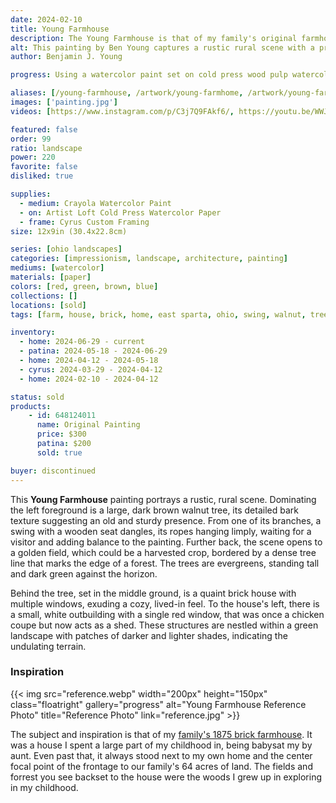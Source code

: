```yaml
---
date: 2024-02-10
title: Young Farmhouse
description: The Young Farmhouse is that of my family's original farmhouse I grew up next to, built in 1875. Showcasing the sturdy brickwork in the countryside.
alt: This painting by Ben Young captures a rustic rural scene with a prominent tree and swing in the foreground, and a brick house amidst green fields and trees in the background, evoking a tranquil, pastoral mood.
author: Benjamin J. Young

progress: Using a watercolor paint set on cold press wood pulp watercolor paper. This artwork took forever to do. Similar to Fry's Tree, the progress stretched out and the skills had developed past of when I started. I had to force myself to complete this one.

aliases: [/young-farmhouse, /artwork/young-farmhome, /artwork/young-farm, /artwork/jung-bauernhaus]
images: ['painting.jpg']
videos: [https://www.instagram.com/p/C3j7Q9FAkf6/, https://youtu.be/WWJK-CMWE_Q]

featured: false
order: 99
ratio: landscape
power: 220
favorite: false
disliked: true

supplies:
  - medium: Crayola Watercolor Paint
  - on: Artist Loft Cold Press Watercolor Paper
  - frame: Cyrus Custom Framing
size: 12x9in (30.4x22.8cm)

series: [ohio landscapes]
categories: [impressionism, landscape, architecture, painting]
mediums: [watercolor]
materials: [paper]
colors: [red, green, brown, blue]
collections: []
locations: [sold]
tags: [farm, house, brick, home, east sparta, ohio, swing, walnut, tree, countryside, building, outdoors, spring, nostalgia, warm, appalachia]

inventory:
  - home: 2024-06-29 - current
  - patina: 2024-05-18 - 2024-06-29
  - home: 2024-04-12 - 2024-05-18
  - cyrus: 2024-03-29 - 2024-04-12
  - home: 2024-02-10 - 2024-04-12

status: sold
products:
    - id: 648124011
      name: Original Painting
      price: $300
      patina: $200
      sold: true

buyer: discontinued
---
```


This **Young Farmhouse** painting portrays a rustic, rural scene. Dominating the left foreground is a large, dark brown walnut tree, its detailed bark texture suggesting an old and sturdy presence. From one of its branches, a swing with a wooden seat dangles, its ropes hanging limply, waiting for a visitor and adding balance to the painting. Further back, the scene opens to a golden field, which could be a harvested crop, bordered by a dense tree line that marks the edge of a forest. The trees are evergreens, standing tall and dark green against the horizon.

<!--more-->

Behind the tree, set in the middle ground, is a quaint brick house with multiple windows, exuding a cozy, lived-in feel. To the house's left, there is a small, white outbuilding with a single red window, that was once a chicken coupe but now acts as a shed. These structures are nestled within a green landscape with patches of darker and lighter shades, indicating the undulating terrain.

### Inspiration ###

{{< img src="reference.webp" width="200px" height="150px" class="floatright" gallery="progress" alt="Young Farmhouse Reference Photo" title="Reference Photo" link="reference.jpg" >}}

The subject and inspiration is that of my [family's 1875 brick farmhouse](https://piketownship.net/our-history/). It was a house I spent a large part of my childhood in, being babysat my by aunt. Even past that, it always stood next to my own home and the center focal point of the frontage to our family's 64 acres of land. The fields and forrest you see backset to the house were the woods I grew up in exploring in my childhood.